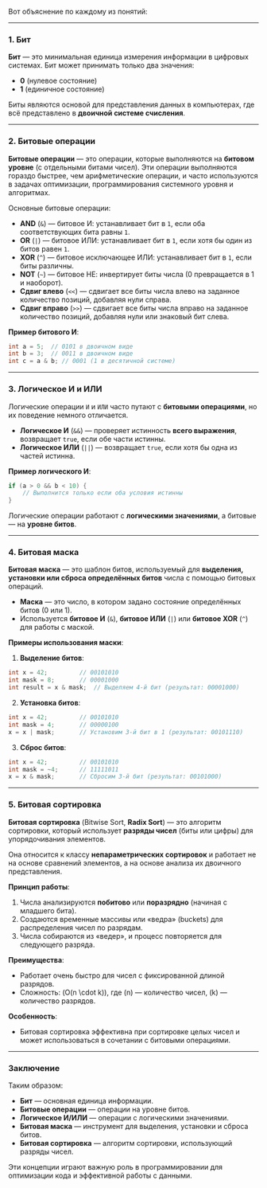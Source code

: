 Вот объяснение по каждому из понятий:

---

### **1. Бит**
**Бит** — это минимальная единица измерения информации в цифровых системах. Бит может принимать только два значения:
- **0** (нулевое состояние)
- **1** (единичное состояние)

Биты являются основой для представления данных в компьютерах, где всё представлено в **двоичной системе счисления**.

---

### **2. Битовые операции**
**Битовые операции** — это операции, которые выполняются на **битовом уровне** (с отдельными битами чисел). Эти операции выполняются гораздо быстрее, чем арифметические операции, и часто используются в задачах оптимизации, программирования системного уровня и алгоритмах.

Основные битовые операции:
- **AND** (`&`) — битовое И: устанавливает бит в `1`, если оба соответствующих бита равны `1`.
- **OR** (`|`) — битовое ИЛИ: устанавливает бит в `1`, если хотя бы один из битов равен `1`.
- **XOR** (`^`) — битовое исключающее ИЛИ: устанавливает бит в `1`, если биты различны.
- **NOT** (`~`) — битовое НЕ: инвертирует биты числа (0 превращается в 1 и наоборот).
- **Сдвиг влево** (`<<`) — сдвигает все биты числа влево на заданное количество позиций, добавляя нули справа.
- **Сдвиг вправо** (`>>`) — сдвигает все биты числа вправо на заданное количество позиций, добавляя нули или знаковый бит слева.

**Пример битового И**:
```cpp
int a = 5;  // 0101 в двоичном виде
int b = 3;  // 0011 в двоичном виде
int c = a & b; // 0001 (1 в десятичной системе)
```

---

### **3. Логическое И и ИЛИ**
Логические операции `И` и `ИЛИ` часто путают с **битовыми операциями**, но их поведение немного отличается.

- **Логическое И** (`&&`) — проверяет истинность **всего выражения**, возвращает `true`, если обе части истинны.
- **Логическое ИЛИ** (`||`) — возвращает `true`, если хотя бы одна из частей истинна.

**Пример логического И**:
```cpp
if (a > 0 && b < 10) {
    // Выполнится только если оба условия истинны
}
```

Логические операции работают с **логическими значениями**, а битовые — на **уровне битов**.

---

### **4. Битовая маска**
**Битовая маска** — это шаблон битов, используемый для **выделения, установки или сброса определённых битов** числа с помощью битовых операций.

- **Маска** — это число, в котором задано состояние определённых битов (0 или 1).
- Используется **битовое И** (`&`), **битовое ИЛИ** (`|`) или **битовое XOR** (`^`) для работы с маской.

**Примеры использования маски**:
1. **Выделение битов**:
```cpp
int x = 42;         // 00101010
int mask = 8;       // 00001000
int result = x & mask;  // Выделяем 4-й бит (результат: 00001000)
```

2. **Установка битов**:
```cpp
int x = 42;         // 00101010
int mask = 4;       // 00000100
x = x | mask;       // Установим 3-й бит в 1 (результат: 00101110)
```

3. **Сброс битов**:
```cpp
int x = 42;         // 00101010
int mask = ~4;      // 11111011
x = x & mask;       // Сбросим 3-й бит (результат: 00101000)
```

---

### **5. Битовая сортировка**
**Битовая сортировка** (Bitwise Sort, **Radix Sort**) — это алгоритм сортировки, который использует **разряды чисел** (биты или цифры) для упорядочивания элементов.

Она относится к классу **непараметрических сортировок** и работает не на основе сравнений элементов, а на основе анализа их двоичного представления.

**Принцип работы**:
1. Числа анализируются **побитово** или **поразрядно** (начиная с младшего бита).
2. Создаются временные массивы или «ведра» (buckets) для распределения чисел по разрядам.
3. Числа собираются из «ведер», и процесс повторяется для следующего разряда.

**Преимущества**:
- Работает очень быстро для чисел с фиксированной длиной разрядов.
- Сложность: \(O(n \cdot k)\), где \(n\) — количество чисел, \(k\) — количество разрядов.

**Особенность**:
- Битовая сортировка эффективна при сортировке целых чисел и может использоваться в сочетании с битовыми операциями.

---

### **Заключение**
Таким образом:
- **Бит** — основная единица информации.
- **Битовые операции** — операции на уровне битов.
- **Логическое И/ИЛИ** — операции с логическими значениями.
- **Битовая маска** — инструмент для выделения, установки и сброса битов.
- **Битовая сортировка** — алгоритм сортировки, использующий разряды чисел.

Эти концепции играют важную роль в программировании для оптимизации кода и эффективной работы с данными.